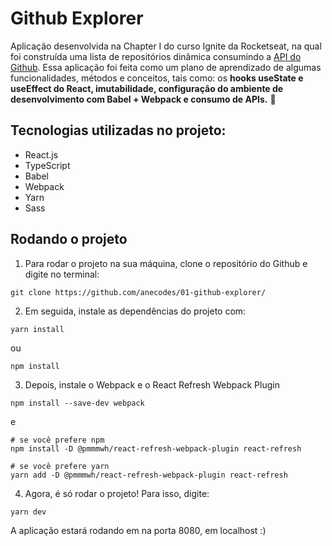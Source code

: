 # Github Explorer
Aplicação desenvolvida na Chapter I do curso Ignite da Rocketseat, na qual foi construída uma lista de repositórios dinâmica consumindo a [API do Github](https://api.github.com). Essa aplicação foi feita como um plano de aprendizado de algumas funcionalidades, métodos e conceitos, tais como: os **hooks useState e useEffect do React, imutabilidade, configuração do ambiente de desenvolvimento com Babel + Webpack e consumo de APIs.** 🚀

## Tecnologias utilizadas no projeto:
* React.js
* TypeScript
* Babel
* Webpack
* Yarn
* Sass

## Rodando o projeto
1. Para rodar o projeto na sua máquina, clone o repositório do Github e digite no terminal:
```
git clone https://github.com/anecodes/01-github-explorer/

```
2. Em seguida, instale as dependências do projeto com:
```
yarn install
````
ou
```
npm install
```
3. Depois, instale o Webpack e o React Refresh Webpack Plugin
```
npm install --save-dev webpack
```
e
```
# se você prefere npm
npm install -D @pmmmwh/react-refresh-webpack-plugin react-refresh

# se você prefere yarn
yarn add -D @pmmmwh/react-refresh-webpack-plugin react-refresh
```
4. Agora, é só rodar o projeto! Para isso, digite:
```
yarn dev
```
A aplicação estará rodando em na porta 8080, em localhost :)
